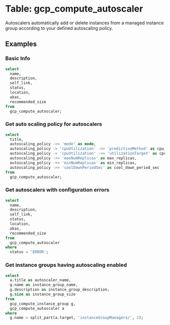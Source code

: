 # Table: gcp_compute_autoscaler

Autoscalers automatically add or delete instances from a managed instance group according to your defined autoscaling policy.

## Examples

### Basic Info

```sql
select 
  name,
  description,
  self_link, 
  status,
  location, 
  akas,
  recommended_size
from 
  gcp_compute_autoscaler;
```

### Get auto scaling policy for autoscalers

```sql
select
  title,
  autoscaling_policy ->> 'mode' as mode,
  autoscaling_policy -> 'cpuUtilization' ->> 'predictiveMethod' as cpu_utilization_method,
  autoscaling_policy -> 'cpuUtilization' ->> 'utilizationTarget' as cpu_utilization_target,
  autoscaling_policy ->> 'maxNumReplicas' as max_replicas,
  autoscaling_policy ->> 'minNumReplicas' as min_replicas,
  autoscaling_policy ->> 'coolDownPeriodSec' as cool_down_period_sec
from
  gcp_compute_autoscaler;
```

### Get autoscalers with configuration errors

```sql
select 
  name,
  description,
  self_link, 
  status,
  location, 
  akas,
  recommended_size
from 
  gcp_compute_autoscaler
where 
  status = 'ERROR';
```

### Get instance groups having autoscaling enabled

```sql
select
  a.title as autoscaler_name,
  g.name as instance_group_name,
  g.description as instance_group_description,
  g.size as instance_group_size
from
  gcp_compute_instance_group g,
  gcp_compute_autoscaler a
where
  g.name = split_part(a.target, 'instanceGroupManagers/', 2);
```